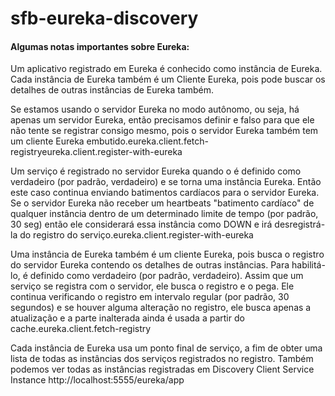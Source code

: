 # sfb-eureka-discovery


#### Algumas notas importantes sobre Eureka: 

Um aplicativo registrado em Eureka é conhecido como instância de Eureka. Cada instância de Eureka também é um Cliente Eureka, pois
pode buscar os detalhes de outras instâncias de Eureka também.

Se estamos usando o servidor Eureka no modo autônomo, ou seja, há apenas um servidor Eureka, então precisamos definir e falso para que ele não tente se registrar consigo mesmo, pois o servidor Eureka também tem um cliente Eureka embutido.eureka.client.fetch-registryeureka.client.register-with-eureka

Um serviço é registrado no servidor Eureka quando o é definido como verdadeiro (por padrão, verdadeiro) e se torna uma instância Eureka. Então este caso continua enviando batimentos cardíacos para o servidor Eureka. Se o servidor Eureka não receber um heartbeats "batimento cardíaco" de qualquer instância dentro de um determinado limite de tempo (por padrão, 30 seg) então ele considerará essa instância como DOWN e irá desregistrá-la do registro do serviço.eureka.client.register-with-eureka

Uma instância de Eureka também é um cliente Eureka, pois busca o registro do servidor Eureka contendo os detalhes de outras instâncias. Para habilitá-lo, é definido como verdadeiro (por padrão, verdadeiro). Assim que um serviço se registra com o servidor, ele busca o registro e o pega. Ele continua verificando o registro em intervalo regular (por padrão, 30 segundos) e se houver alguma alteração no registro, ele busca apenas a atualização e a parte inalterada ainda é usada a partir do cache.eureka.client.fetch-registry

Cada instância de Eureka usa um ponto final de serviço, a fim de obter uma lista de todas as instâncias dos serviços registrados no registro. Também podemos ver todas as instâncias registradas em Discovery Client Service Instance http://localhost:5555/eureka/app
